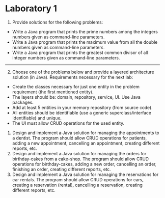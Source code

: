 # Laboratory 1

<!--
**Lab assignment**

Write a Java program that computes the sum of all the integer numbers given as command-line
parameters.

---

**Home assignment**
-->

1. Provide solutions for the following problems:
  - Write a Java program that prints the prime numbers among the integers numbers given
as command-line parameters.
  - Write a Java program that prints the maximum value from all the double numbers given
as command-line parameters.
  - Write a Java program that prints the greatest common divisor of all integer numbers
given as command-line parameters.

---

2. Choose one of the problems below and provide a layered architecture solution (in Java). Requirements necessary for the next lab:
- Create the classes necessary for just one entity in the problem requirement (the first mentioned entity).
-	The layers should be: domain, repository, service, UI. Use Java packages.
-	Add at least 5 entities in your memory repository (from source code).
-	All entities should be identifiable (use a generic superclass/interface Identifiable) and unique.
-	The UI must allow CRUD operations for the used entity.

1. Design and implement a Java solution for managing the appointments to a dentist. The program should allow CRUD operations for patients, adding a new appointment, cancelling an appointment, creating different reports, etc.
2. Design and implement a Java solution for managing the orders for birthday-cakes from a cake-shop. The program should allow CRUD operations for birthday-cakes, adding a new order, cancelling an order, finishing an order, creating different reports, etc.
3. Design and implement a Java solution for managing the reservations for car rentals. The program should allow CRUD operations for cars, creating a reservation (rental), cancelling a reservation, creating different reports, etc.
